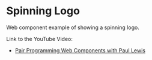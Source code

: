 # Spinning Logo

Web component example of showing a spinning logo.

Link to the YouTube Video:

-   [Pair Programming Web Components with Paul Lewis](https://www.youtube.com/watch?v=XCti72iChzg&list=PLsf-cGGUu4hE3T3dIxKc5zW8Nc89lVtIh)
